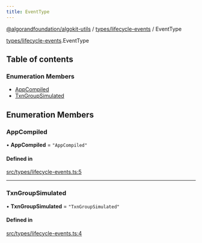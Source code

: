 ```yaml
---
title: EventType
---
```


[@algorandfoundation/algokit-utils](/reference/algokit-utils-ts/api/readme/) / [types/lifecycle-events](/reference/algokit-utils-ts/api/modules/types_lifecycle_events/) / EventType

[types/lifecycle-events](/reference/algokit-utils-ts/api/modules/types_lifecycle_events/).EventType

## Table of contents

### Enumeration Members

- [AppCompiled](#appcompiled)
- [TxnGroupSimulated](#txngroupsimulated)

## Enumeration Members

### AppCompiled

• **AppCompiled** = `"AppCompiled"`

#### Defined in

[src/types/lifecycle-events.ts:5](https://github.com/algorandfoundation/algokit-utils-ts/blob/main/src/types/lifecycle-events.ts#L5)

---

### TxnGroupSimulated

• **TxnGroupSimulated** = `"TxnGroupSimulated"`

#### Defined in

[src/types/lifecycle-events.ts:4](https://github.com/algorandfoundation/algokit-utils-ts/blob/main/src/types/lifecycle-events.ts#L4)
